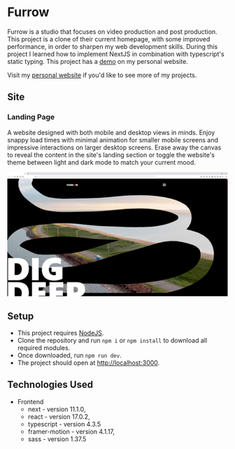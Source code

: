 # Furrow

Furrow is a studio that focuses on video production and post production. This project is a clone of their current homepage, with some improved performance, in order to sharpen my web development skills. During this project I learned how to implement NextJS in combination with typescript's static typing. This project has a [demo](https://luisvilla.xyz/projects/furrow/demo) on my personal website.

Visit my [personal website](https://luisvilla.xyz) if you'd like to see more of my projects.

## Site

### Landing Page

A website designed with both mobile and desktop views in minds. Enjoy snappy load times with minimal animation for smaller mobile screens and impressive interactions on larger desktop screens. Erase away the canvas to reveal the content in the site's landing section or toggle the website's theme between light and dark mode to match your current mood.

![Home Page Screenshot](./client/public/desktop.jpg)

## Setup

- This project requires [NodeJS](https://nodejs.org/en/).
- Clone the repository and run `npm i` or `npm install` to download all required modules.
- Once downloaded, run `npm run dev`.
- The project should open at [http://localhost:3000](http://localhost:3000).

## Technologies Used

- Frontend
  - next - version 11.1.0,
  - react - version 17.0.2,
  - typescript - version 4.3.5
  - framer-motion - version 4.1.17,
  - sass - version 1.37.5
